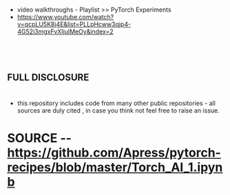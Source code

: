 
#
- video walkthroughs - Playlist >> PyTorch Experiments 
- https://www.youtube.com/watch?v=qcpLU5K8j4E&list=PLLpHcww3qjp4-4G52i3mgxFvXIjuIMeOy&index=2
#
<br/>

## FULL DISCLOSURE 
#

- this repository includes code from many other public repositories - all sources are duly cited , in case you think not feel free to raise an issue. 

# SOURCE -- https://github.com/Apress/pytorch-recipes/blob/master/Torch_AI_1.ipynb


<br/>

